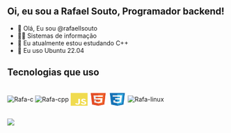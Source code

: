 ## Oi, eu sou a Rafael Souto, Programador backend!

- 👋 Olá, Eu sou @rafaellsouto
- 👨‍💻 Sistemas de informação
- 🌱 Eu atualmente estou estudando C++
- 🐙 Eu uso Ubuntu 22.04
##
## Tecnologias que uso
<!--
<div align="center">
  <a href="https://github.com/rafaellsouto">
  <img height="180em" src="https://github-readme-stats.vercel.app/api?username=rafaellsouto&show_icons=true&theme=dracula&include_all_commits=true&count_private=true"/>
  <img height="180em" src="https://github-readme-stats.vercel.app/api/top-langs/?username=rafaellsouto&layout=compact&langs_count=7&theme=dracula"/>
</div>
-->

<div style="display: inline_block"><br>
  <img align="center" alt="Rafa-c" height="30" width="40" src="https://cdn.jsdelivr.net/gh/devicons/devicon/icons/c/c-original.svg" />
  <img align="center" alt="Rafa-cpp" height="30" width="40" src="https://cdn.jsdelivr.net/gh/devicons/devicon/icons/cplusplus/cplusplus-original.svg" />
  <img align="center" alt="Rafa-Js" height="30" width="40" src="https://raw.githubusercontent.com/devicons/devicon/master/icons/javascript/javascript-plain.svg">
  <img align="center" alt="Rafa-HTML" height="30" width="40" src="https://raw.githubusercontent.com/devicons/devicon/master/icons/html5/html5-original.svg">
  <img align="center" alt="Rafa-CSS" height="30" width="40" src="https://raw.githubusercontent.com/devicons/devicon/master/icons/css3/css3-original.svg">
 <img align="center" alt="Rafa-linux" height="30" width="40" src="https://cdn.jsdelivr.net/gh/devicons/devicon/icons/linux/linux-original.svg" />
</div>

##
  
<div> 
  <!--<a href="https://instagram.com/rafaell.souto" target="_blank"><img src="https://img.shields.io/badge/-Instagram-%23E4405F?style=for-the-badge&logo=instagram&logoColor=white" target="_blank"></a>-->
  
  <a href="https://instagram.com/rafaell.souto" target="_blank"><img src="https://img.shields.io/badge/-Instagram-%23E4405F?style=for-the-badge&logo=instagram&logoColor=white" target="_blank"></a>
 
</div>

<!---
rafaellsouto/rafaellsouto is a ✨ special ✨ repository because its `README.md` (this file) appears on your GitHub profile.
You can click the Preview link to take a look at your changes.
--->
